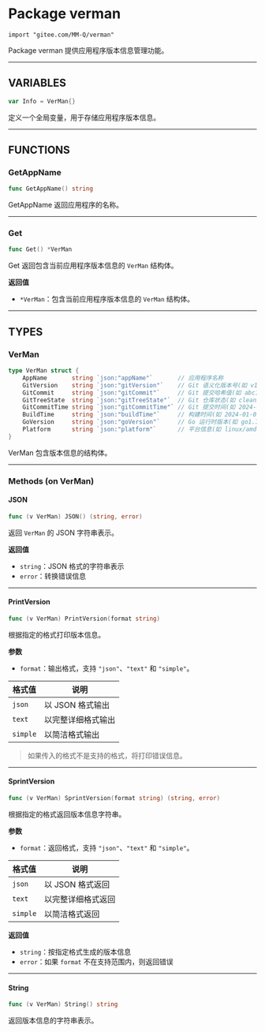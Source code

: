 # Package verman

`import "gitee.com/MM-Q/verman"`

Package verman 提供应用程序版本信息管理功能。

---

## VARIABLES

```go
var Info = VerMan{}
```

定义一个全局变量，用于存储应用程序版本信息。

---

## FUNCTIONS

### GetAppName

```go
func GetAppName() string
```

GetAppName 返回应用程序的名称。

---

### Get

```go
func Get() *VerMan
```

Get 返回包含当前应用程序版本信息的 `VerMan` 结构体。

**返回值**  
- `*VerMan`：包含当前应用程序版本信息的 `VerMan` 结构体。

---

## TYPES

### VerMan

```go
type VerMan struct {
    AppName       string `json:"appName"`       // 应用程序名称
    GitVersion    string `json:"gitVersion"`    // Git 语义化版本号(如 v1.0.0)
    GitCommit     string `json:"gitCommit"`     // Git 提交哈希值(如 abc1234)
    GitTreeState  string `json:"gitTreeState"`  // Git 仓库状态(如 clean, dirty)
    GitCommitTime string `json:"gitCommitTime"` // Git 提交时间(如 2024-01-01T12:00:00Z)
    BuildTime     string `json:"buildTime"`     // 构建时间(如 2024-01-01T12:00:00Z)
    GoVersion     string `json:"goVersion"`     // Go 运行时版本(如 go1.19)
    Platform      string `json:"platform"`      // 平台信息(如 linux/amd64)
}
```

VerMan 包含版本信息的结构体。

---

### Methods (on VerMan)

#### JSON

```go
func (v VerMan) JSON() (string, error)
```

返回 `VerMan` 的 JSON 字符串表示。

**返回值**  
- `string`：JSON 格式的字符串表示  
- `error`：转换错误信息

---

#### PrintVersion

```go
func (v VerMan) PrintVersion(format string)
```

根据指定的格式打印版本信息。

**参数**  
- `format`：输出格式，支持 `"json"`、`"text"` 和 `"simple"`。

| 格式值   | 说明                 |
| -------- | -------------------- |
| `json`   | 以 JSON 格式输出     |
| `text`   | 以完整详细格式输出   |
| `simple` | 以简洁格式输出       |

> 如果传入的格式不是支持的格式，将打印错误信息。

---

#### SprintVersion

```go
func (v VerMan) SprintVersion(format string) (string, error)
```

根据指定的格式返回版本信息字符串。

**参数**  
- `format`：返回格式，支持 `"json"`、`"text"` 和 `"simple"`。

| 格式值   | 说明                 |
| -------- | -------------------- |
| `json`   | 以 JSON 格式返回     |
| `text`   | 以完整详细格式返回   |
| `simple` | 以简洁格式返回       |

**返回值**  
- `string`：按指定格式生成的版本信息  
- `error`：如果 `format` 不在支持范围内，则返回错误

---

#### String

```go
func (v VerMan) String() string
```

返回版本信息的字符串表示。